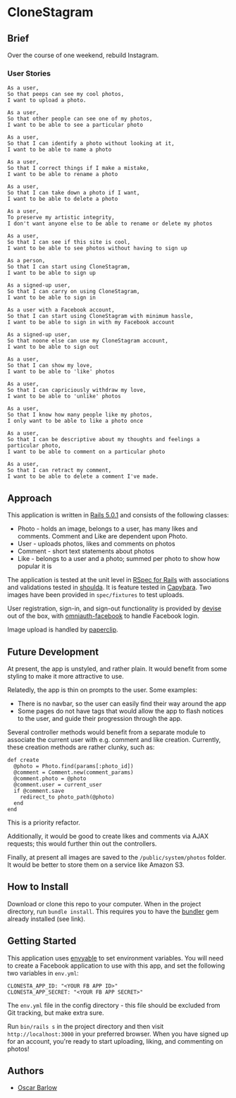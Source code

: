 # CloneStagram

## Brief
Over the course of one weekend, rebuild Instagram.

### User Stories
```
As a user,
So that peeps can see my cool photos,
I want to upload a photo.

As a user,
So that other people can see one of my photos,
I want to be able to see a particular photo

As a user,
So that I can identify a photo without looking at it,
I want to be able to name a photo

As a user,
So that I correct things if I make a mistake,
I want to be able to rename a photo

As a user,
So that I can take down a photo if I want,
I want to be able to delete a photo

As a user,
To preserve my artistic integrity,
I don't want anyone else to be able to rename or delete my photos

As a user,
So that I can see if this site is cool,
I want to be able to see photos without having to sign up

As a person,
So that I can start using CloneStagram,
I want to be able to sign up

As a signed-up user,
So that I can carry on using CloneStagram,
I want to be able to sign in

As a user with a Facebook account,
So that I can start using CloneStagram with minimum hassle,
I want to be able to sign in with my Facebook account

As a signed-up user,
So that noone else can use my CloneStagram account,
I want to be able to sign out

As a user,
So that I can show my love,
I want to be able to 'like' photos

As a user,
So that I can capriciously withdraw my love,
I want to be able to 'unlike' photos

As a user,
So that I know how many people like my photos,
I only want to be able to like a photo once

As a user,
So that I can be descriptive about my thoughts and feelings a particular photo,
I want to be able to comment on a particular photo

As a user,
So that I can retract my comment,
I want to be able to delete a comment I've made.
```

## Approach
This application is written in [Rails 5.0.1](https://rubygems.org/gems/rails/versions/5.0.1) and consists of the following classes:

* Photo - holds an image, belongs to a user, has many likes and comments. Comment and Like are dependent upon Photo.
* User - uploads photos, likes and comments on photos
* Comment - short text statements about photos
* Like - belongs to a user and a photo; summed per photo to show how popular it is

The application is tested at the unit level in [RSpec for Rails](https://github.com/rspec/rspec-rails) with associations and validations tested in [shoulda](https://github.com/thoughtbot/shoulda). It is feature tested in [Capybara](https://github.com/teamcapybara/capybara). Two images have been provided in `spec/fixtures` to test uploads.

User registration, sign-in, and sign-out functionality is provided by [devise](https://github.com/plataformatec/devise) out of the box, with [omniauth-facebook](https://github.com/mkdynamic/omniauth-facebook) to handle Facebook login.

Image upload is handled by [paperclip](https://github.com/thoughtbot/paperclip).

## Future Development

At present, the app is unstyled, and rather plain. It would benefit from some styling to make it more attractive to use.

Relatedly, the app is thin on prompts to the user. Some examples:

* There is no navbar, so the user can easily find their way around the app
* Some pages do not have tags that would allow the app to flash notices to the user, and guide their progression through the app.

Several controller methods would benefit from a separate module to associate the current user with e.g. comment and like creation. Currently, these creation methods are rather clunky, such as:

```
def create
  @photo = Photo.find(params[:photo_id])
  @comment = Comment.new(comment_params)
  @comment.photo = @photo
  @comment.user = current_user
  if @comment.save
    redirect_to photo_path(@photo)
  end
end
```

This is a priority refactor.

Additionally, it would be good to create likes and comments via AJAX requests; this would further thin out the controllers.

Finally, at present all images are saved to the `/public/system/photos` folder. It would be better to store them on a service like Amazon S3.

## How to Install
Download or clone this repo to your computer. When in the project directory, run `bundle install`. This requires you to have the [bundler](https://bundler.io/) gem already installed (see link).

## Getting Started

This application uses [envyable](https://github.com/philnash/envyable) to set environment variables. You will need to create a Facebook application to use with this app, and set the following two variables in `env.yml`:

```
CLONESTA_APP_ID: "<YOUR FB APP ID>"
CLONESTA_APP_SECRET: "<YOUR FB APP SECRET>"
```

The `env.yml` file in the config directory - this file should be excluded from Git tracking, but make extra sure.

Run `bin/rails s` in the project directory and then visit `http://localhost:3000` in your preferred browser. When you have signed up for an account, you're ready to start uploading, liking, and commenting on photos!

## Authors
* [Oscar Barlow](https://github.com/oscar-barlow)
